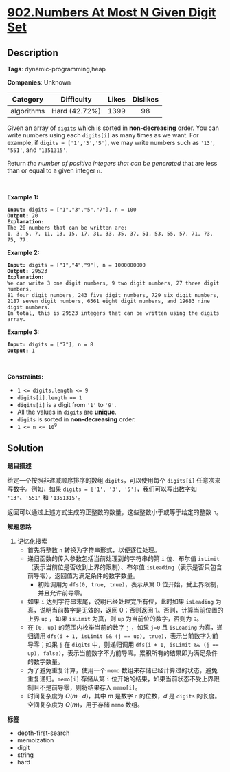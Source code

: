 # [902.Numbers At Most N Given Digit Set](https://leetcode.com/problems/numbers-at-most-n-given-digit-set/description/)

## Description

**Tags**: dynamic-programming,heap

**Companies**: Unknown

|  Category  |  Difficulty   | Likes | Dislikes |
| :--------: | :-----------: | :---: | :------: |
| algorithms | Hard (42.72%) | 1399  |    98    |

<p>Given an array of <code>digits</code> which is sorted in <strong>non-decreasing</strong> order. You can write numbers using each <code>digits[i]</code> as many times as we want. For example, if <code>digits = [&#39;1&#39;,&#39;3&#39;,&#39;5&#39;]</code>, we may write numbers such as <code>&#39;13&#39;</code>, <code>&#39;551&#39;</code>, and <code>&#39;1351315&#39;</code>.</p>
<p>Return <em>the number of positive integers that can be generated </em>that are less than or equal to a given integer <code>n</code>.</p>
<p>&nbsp;</p>
<p><strong class="example">Example 1:</strong></p>
<pre><code><strong>Input:</strong> digits = [&quot;1&quot;,&quot;3&quot;,&quot;5&quot;,&quot;7&quot;], n = 100
<strong>Output:</strong> 20
<strong>Explanation: </strong>
The 20 numbers that can be written are:
1, 3, 5, 7, 11, 13, 15, 17, 31, 33, 35, 37, 51, 53, 55, 57, 71, 73, 75, 77.</code></pre>
<p><strong class="example">Example 2:</strong></p>
<pre><code><strong>Input:</strong> digits = [&quot;1&quot;,&quot;4&quot;,&quot;9&quot;], n = 1000000000
<strong>Output:</strong> 29523
<strong>Explanation: </strong>
We can write 3 one digit numbers, 9 two digit numbers, 27 three digit numbers,
81 four digit numbers, 243 five digit numbers, 729 six digit numbers,
2187 seven digit numbers, 6561 eight digit numbers, and 19683 nine digit numbers.
In total, this is 29523 integers that can be written using the digits array.</code></pre>
<p><strong class="example">Example 3:</strong></p>
<pre><code><strong>Input:</strong> digits = [&quot;7&quot;], n = 8
<strong>Output:</strong> 1</code></pre>
<p>&nbsp;</p>
<p><strong>Constraints:</strong></p>
<ul>
  <li><code>1 &lt;= digits.length &lt;= 9</code></li>
  <li><code>digits[i].length == 1</code></li>
  <li><code>digits[i]</code> is a digit from&nbsp;<code>&#39;1&#39;</code>&nbsp;to <code>&#39;9&#39;</code>.</li>
  <li>All the values in&nbsp;<code>digits</code> are <strong>unique</strong>.</li>
  <li><code>digits</code> is sorted in&nbsp;<strong>non-decreasing</strong> order.</li>
  <li><code>1 &lt;= n &lt;= 10<sup>9</sup></code></li>
</ul>

## Solution

**题目描述**

给定一个按照非递减顺序排序的数组 `digits`，可以使用每个 `digits[i]` 任意次来写数字。例如，如果 `digits = ['1', '3', '5']`，我们可以写出数字如 `'13'`、`'551'` 和 `'1351315'`。

返回可以通过上述方式生成的正整数的数量，这些整数小于或等于给定的整数 `n`。

**解题思路**

1. 记忆化搜索
   - 首先将整数 `n` 转换为字符串形式，以便逐位处理。
   - 递归函数的传入参数包括当前处理到的字符串的第 `i` 位、布尔值 `isLimit`（表示当前位是否收到上界的限制）、布尔值 `isLeading`（表示是否只包含前导零），返回值为满足条件的数字数量。
     - 初始调用为 `dfs(0, true, true)`，表示从第 0 位开始，受上界限制，并且允许前导零。
   - 如果 `i` 达到字符串末尾，说明已经处理完所有位，此时如果 `isLeading` 为真，说明当前数字是无效的，返回 0；否则返回 1。否则，计算当前位置的上界 `up` ，如果 `isLimit` 为真，则 `up` 为当前位的数字，否则为 `9`。
   - 在 `[0, up]` 的范围内枚举当前的数字 `j` ，如果 `j=0` 且 `isLeading` 为真，递归调用 `dfs(i + 1, isLimit && (j == up), true)`，表示当前数字为前导零；如果 `j` 在 `digits` 中，则递归调用 `dfs(i + 1, isLimit && (j == up), false)`，表示当前数字不为前导零。累积所有的结果即为满足条件的数字数量。
   - 为了避免重复计算，使用一个 `memo` 数组来存储已经计算过的状态，避免重复递归。`memo[i]` 存储从第 `i` 位开始的结果，如果当前状态不受上界限制且不是前导零，则将结果存入 `memo[i]`。
   - 时间复杂度为 $O(m \cdot d)$，其中 $m$ 是数字 `n` 的位数，$d$ 是 `digits` 的长度。空间复杂度为 $O(m)$，用于存储 `memo` 数组。

**标签**

- depth-first-search
- memoization
- digit
- string
- hard
